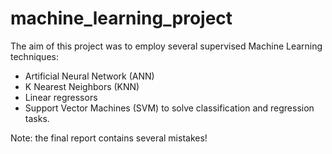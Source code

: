 # machine_learning_project
The aim of this project was to employ several supervised Machine Learning techniques: 
- Artificial Neural Network (ANN)
- K Nearest Neighbors (KNN)
- Linear regressors
- Support Vector Machines (SVM)
to solve classification and regression tasks. 

Note: the final report contains several mistakes!
